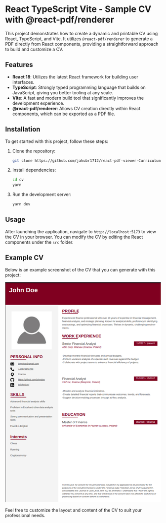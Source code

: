 
# React TypeScript Vite - Sample CV with @react-pdf/renderer

This project demonstrates how to create a dynamic and printable CV using React, TypeScript, and Vite. It utilizes `@react-pdf/renderer` to generate a PDF directly from React components, providing a straightforward approach to build and customize a CV.

## Features

- **React 18**: Utilizes the latest React framework for building user interfaces.
- **TypeScript**: Strongly typed programming language that builds on JavaScript, giving you better tooling at any scale.
- **Vite**: A fast and modern build tool that significantly improves the development experience.
- **@react-pdf/renderer**: Allows CV creation directly within React components, which can be exported as a PDF file.

## Installation

To get started with this project, follow these steps:

1. Clone the repository:
   ```bash
   git clone https://github.com/jakubr1712/react-pdf-viewer-Curriculum-vitae
   ```
2. Install dependencies:
   ```bash
   cd cv
   yarn
   ```
3. Run the development server:
   ```bash
   yarn dev
   ```

## Usage

After launching the application, navigate to `http://localhost:5173` to view the CV in your browser. You can modify the CV by editing the React components under the `src` folder.

## Example CV

Below is an example screenshot of the CV that you can generate with this project:

![Example CV](img.png)

Feel free to customize the layout and content of the CV to suit your professional needs.

